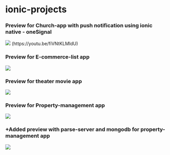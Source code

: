 # ionic-projects

<h3>Preview for Church-app with push notification using ionic native - oneSignal</h3>

<img src="https://media.giphy.com/media/ll5QJ1jnNcXyax1zqT/giphy.gif"/>
(https://youtu.be/fiVNtKLMIdU)

<h3>Preview for E-commerce-list app</h3>

[<img src="https://media.giphy.com/media/46fdybJNCkavzvVnEN/giphy.gif"/>](https://youtu.be/nitqJWEjG_Q)

<h3>Preview for theater movie app</h3>

<img src="https://media.giphy.com/media/eexxSe4ZhWIDU5m5W8/giphy.gif"/>

<h3>Preview for Property-management app</h3>

<img src="https://media.giphy.com/media/TJ7VbMEyn0crO0WHvw/giphy.gif"/>

<h3>+Added preview with parse-server and mongodb for property-management app</h3>

<img src="https://media.giphy.com/media/1UPWXwocpzyIU8bGpr/giphy.gif"/>
